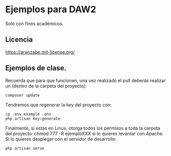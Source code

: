 # Ejemplos para DAW2
Solo con fines académicos.

## Licencia

https://aranzabe.mit-license.org/


## Ejemplos de clase.
Recuerda que para que funcionen, una vez realizado el pull deberás realizar un (dentro de la carpeta del proyecto): 

    composer update 

Tendremos que regenerar la key del proyecto con:

    cp .env.example .env           
    php artisan key:generate


Finalmente, si estás en Linux, otorga todos los permisos a toda la carpeta del proyecto: chmod 777 -R ejemploXXX si lo quieres levantar con Apache.
Si lo quieres desplegar con el servidor de desarrollo:

    php artisan serve
